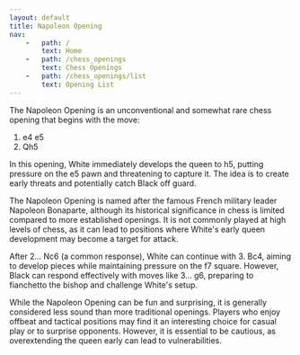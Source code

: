 ```yaml
---
layout: default
title: Napoleon Opening
nav:
    -   path: /
        text: Home
    -   path: /chess_openings
        text: Chess Openings
    -   path: /chess_openings/list
        text: Opening List
---
```


The Napoleon Opening is an unconventional and somewhat rare chess opening that begins with the move:

1. e4 e5
2. Qh5

In this opening, White immediately develops the queen to h5, putting pressure on the e5 pawn and threatening to capture it. The idea is to create early threats and potentially catch Black off guard. 

The Napoleon Opening is named after the famous French military leader Napoleon Bonaparte, although its historical significance in chess is limited compared to more established openings. It is not commonly played at high levels of chess, as it can lead to positions where White's early queen development may become a target for attack.

After 2... Nc6 (a common response), White can continue with 3. Bc4, aiming to develop pieces while maintaining pressure on the f7 square. However, Black can respond effectively with moves like 3... g6, preparing to fianchetto the bishop and challenge White's setup.

While the Napoleon Opening can be fun and surprising, it is generally considered less sound than more traditional openings. Players who enjoy offbeat and tactical positions may find it an interesting choice for casual play or to surprise opponents. However, it is essential to be cautious, as overextending the queen early can lead to vulnerabilities.